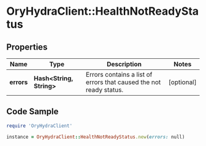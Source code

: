 # OryHydraClient::HealthNotReadyStatus

## Properties

Name | Type | Description | Notes
------------ | ------------- | ------------- | -------------
**errors** | **Hash&lt;String, String&gt;** | Errors contains a list of errors that caused the not ready status. | [optional] 

## Code Sample

```ruby
require 'OryHydraClient'

instance = OryHydraClient::HealthNotReadyStatus.new(errors: null)
```


